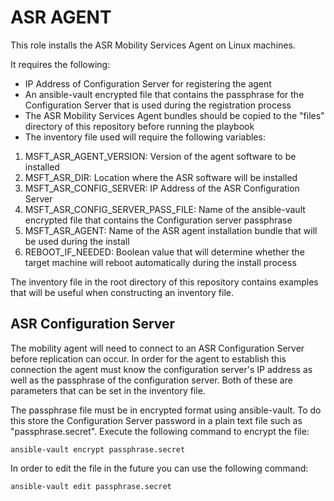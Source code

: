 # ASR AGENT

This role installs the ASR Mobility Services Agent on Linux machines.  

It requires the following:
* IP Address of Configuration Server for registering the agent
* An ansible-vault encrypted file that contains the passphrase for the Configuration Server 
that is used during the registration process
* The ASR Mobility Services Agent bundles should be copied to the "files" directory of this 
repository before running the playbook
* The inventory file used will require the following variables:
1. MSFT_ASR_AGENT_VERSION: Version of the agent software to be installed
2. MSFT_ASR_DIR: Location where the ASR software will be installed
3. MSFT_ASR_CONFIG_SERVER: IP Address of the ASR Configuration Server
4. MSFT_ASR_CONFIG_SERVER_PASS_FILE:  Name of the ansible-vault encrypted file that contains the 
Configuration server passphrase
5. MSFT_ASR_AGENT:  Name of the ASR agent installation bundle that will be used during the install
6. REBOOT_IF_NEEDED:  Boolean value that will determine whether the target machine will reboot 
automatically during the install process  

The inventory file in the root directory of this repository contains examples that will be useful when 
constructing an inventory file.

## ASR Configuration Server 

The mobility agent will need to connect to an ASR Configuration Server before
replication can occur. In order for the agent to establish this connection the
agent must know the configuration server's IP address as well as the passphrase
of the configuration server. Both of these are parameters that can be set in the
inventory file.

The passphrase file must be in encrypted format using ansible-vault. To do this 
store the Configuration Server password in a plain text file such as
"passphrase.secret".  Execute the following command to encrypt the file:
```
ansible-vault encrypt passphrase.secret
```

In order to edit the file in the future you can use the following command:
```
ansible-vault edit passphrase.secret
```


